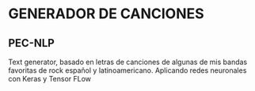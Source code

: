 # GENERADOR DE CANCIONES
## PEC-NLP

Text generator, basado en letras de canciones de algunas de mis bandas favoritas de rock español y latinoamericano.
Aplicando redes neuronales con Keras y Tensor FLow
